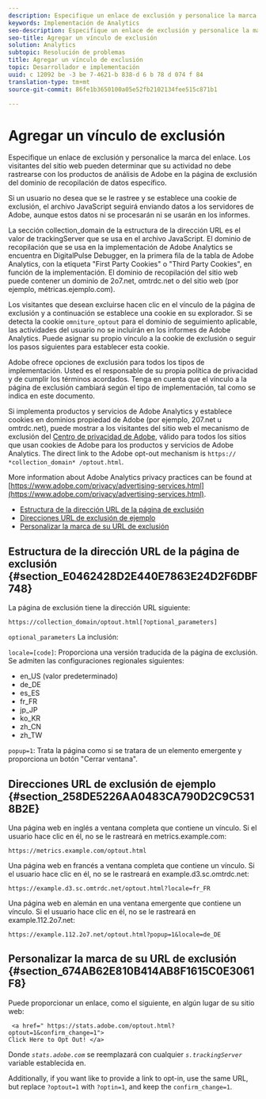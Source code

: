 ```yaml
---
description: Especifique un enlace de exclusión y personalice la marca del enlace. Los visitantes del sitio web pueden determinar que su actividad no debe rastrearse con los productos de análisis de Adobe en la página de exclusión del dominio de recopilación de datos específico.
keywords: Implementación de Analytics
seo-description: Especifique un enlace de exclusión y personalice la marca del enlace. Los visitantes del sitio web pueden determinar que su actividad no debe rastrearse con los productos de análisis de Adobe en la página de exclusión del dominio de recopilación de datos específico.
seo-title: Agregar un vínculo de exclusión
solution: Analytics
subtopic: Resolución de problemas
title: Agregar un vínculo de exclusión
topic: Desarrollador e implementación
uuid: c 12092 be -3 be 7-4621-b 838-d 6 b 78 d 074 f 84
translation-type: tm+mt
source-git-commit: 86fe1b3650100a05e52fb2102134fee515c871b1

---
```



# Agregar un vínculo de exclusión

Especifique un enlace de exclusión y personalice la marca del enlace. Los visitantes del sitio web pueden determinar que su actividad no debe rastrearse con los productos de análisis de Adobe en la página de exclusión del dominio de recopilación de datos específico.

Si un usuario no desea que se le rastree y se establece una cookie de exclusión, el archivo JavaScript seguirá enviando datos a los servidores de Adobe, aunque estos datos ni se procesarán ni se usarán en los informes.

La sección collection_domain de la estructura de la dirección URL es el valor de trackingServer que se usa en el archivo JavaScript. El dominio de recopilación que se usa en la implementación de Adobe Analytics se encuentra en DigitalPulse Debugger, en la primera fila de la tabla de Adobe Analytics, con la etiqueta "First Party Cookies" o "Third Party Cookies", en función de la implementación. El dominio de recopilación del sitio web puede contener un dominio de 2o7.net, omtrdc.net o del sitio web (por ejemplo, métricas.ejemplo.com).

Los visitantes que desean excluirse hacen clic en el vínculo de la página de exclusión y a continuación se establece una cookie en su explorador. Si se detecta la cookie `omniture_optout` para el dominio de seguimiento aplicable, las actividades del usuario no se incluirán en los informes de Adobe Analytics. Puede asignar su propio vínculo a la cookie de exclusión o seguir los pasos siguientes para establecer esta cookie.

Adobe ofrece opciones de exclusión para todos los tipos de implementación. Usted es el responsable de su propia política de privacidad y de cumplir los términos acordados. Tenga en cuenta que el vínculo a la página de exclusión cambiará según el tipo de implementación, tal como se indica en este documento.

Si implementa productos y servicios de Adobe Analytics y establece cookies en dominios propiedad de Adobe (por ejemplo, 207.net u omtrdc.net), puede mostrar a los visitantes del sitio web el mecanismo de exclusión del [Centro de privacidad de Adobe](https://www.adobe.com/privacy/opt-out.html), válido para todos los sitios que usan cookies de Adobe para los productos y servicios de Adobe Analytics. The direct link to the Adobe opt-out mechanism is `https:// *collection_domain* /optout.html`.

More information about Adobe Analytics privacy practices can be found at [https://www.adobe.com/privacy/advertising-services.html](https://www.adobe.com/privacy/advertising-services.html).

* [Estructura de la dirección URL de la página de exclusión](../../../implement/js-implementation/data-collection/opt-out-link.md#section_E0462428D2E440E7863E24D2F6DBF748)
* [Direcciones URL de exclusión de ejemplo](../../../implement/js-implementation/data-collection/opt-out-link.md#section_258DE5226AA0483CA790D2C9C5318B2E)
* [Personalizar la marca de su URL de exclusión](../../../implement/js-implementation/data-collection/opt-out-link.md#section_674AB62E810B414AB8F1615C0E3061F8)

## Estructura de la dirección URL de la página de exclusión {#section_E0462428D2E440E7863E24D2F6DBF748}

La página de exclusión tiene la dirección URL siguiente:

```
https://collection_domain/optout.html[?optional_parameters]
```

`optional_parameters` La inclusión:

`locale=[code]`: Proporciona una versión traducida de la página de exclusión. Se admiten las configuraciones regionales siguientes:

* en_US (valor predeterminado)
* de_DE
* es_ES
* fr_FR
* jp_JP
* ko_KR
* zh_CN
* zh_TW

`popup=1`: Trata la página como si se tratara de un elemento emergente y proporciona un botón "Cerrar ventana".

## Direcciones URL de exclusión de ejemplo {#section_258DE5226AA0483CA790D2C9C5318B2E}

Una página web en inglés a ventana completa que contiene un vínculo. Si el usuario hace clic en él, no se le rastreará en metrics.example.com:

```
https://metrics.example.com/optout.html
```

Una página web en francés a ventana completa que contiene un vínculo. Si el usuario hace clic en él, no se le rastreará en example.d3.sc.omtrdc.net:

```
https://example.d3.sc.omtrdc.net/optout.html?locale=fr_FR
```

Una página web en alemán en una ventana emergente que contiene un vínculo. Si el usuario hace clic en él, no se le rastreará en example.112.2o7.net:

```
https://example.112.2o7.net/optout.html?popup=1&locale=de_DE
```

## Personalizar la marca de su URL de exclusión {#section_674AB62E810B414AB8F1615C0E3061F8}

Puede proporcionar un enlace, como el siguiente, en algún lugar de su sitio web:

```
 <a href=" https://stats.adobe.com/optout.html?optout=1&confirm_change=1">
Click Here to Opt Out! </a>
```

Donde *`stats.adobe.com`* se reemplazará con cualquier *`s.trackingServer`* variable establecida en.

Additionally, if you want like to provide a link to opt-in, use the same URL, but replace `?optout=1` with `?optin=1`, and keep the `confirm_change=1`.
